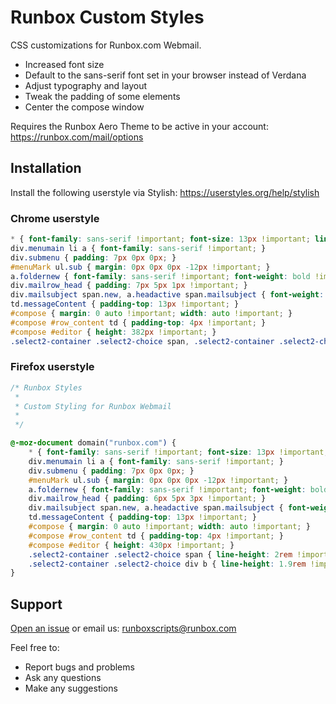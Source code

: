 # Runbox Custom Styles

CSS customizations for Runbox.com Webmail.

* Increased font size
* Default to the sans-serif font set in your browser instead of Verdana
* Adjust typography and layout
* Tweak the padding of some elements
* Center the compose window

Requires the Runbox Aero Theme to be active in your account: https://runbox.com/mail/options

## Installation

Install the following userstyle via Stylish: https://userstyles.org/help/stylish

### Chrome userstyle

```css
* { font-family: sans-serif !important; font-size: 13px !important; line-height: normal !important; }
div.menumain li a { font-family: sans-serif !important; }
div.submenu { padding: 7px 0px 0px; }
#menuMark ul.sub { margin: 0px 0px 0px -12px !important; }
a.foldernew { font-family: sans-serif !important; font-weight: bold !important; }
div.mailrow_head { padding: 7px 5px 1px !important; }
div.mailsubject span.new, a.headactive span.mailsubject { font-weight: bold !important; }
td.messageContent { padding-top: 13px !important; }
#compose { margin: 0 auto !important; width: auto !important; }
#compose #row_content td { padding-top: 4px !important; }
#compose #editor { height: 382px !important; }
.select2-container .select2-choice span, .select2-container .select2-choice div b { line-height: 2rem !important }
```

### Firefox userstyle

```css
/* Runbox Styles
 *
 * Custom Styling for Runbox Webmail
 *
 */

@-moz-document domain("runbox.com") {
    * { font-family: sans-serif !important; font-size: 13px !important; line-height: normal !important; }
    div.menumain li a { font-family: sans-serif !important; }
    div.submenu { padding: 7px 0px 0px; }
    #menuMark ul.sub { margin: 0px 0px 0px -12px !important; }
    a.foldernew { font-family: sans-serif !important; font-weight: bold !important; }
    div.mailrow_head { padding: 6px 5px 3px !important; }
    div.mailsubject span.new, a.headactive span.mailsubject { font-weight: bold !important; }
    td.messageContent { padding-top: 13px !important; }
    #compose { margin: 0 auto !important; width: auto !important; }
    #compose #row_content td { padding-top: 4px !important; }
    #compose #editor { height: 430px !important; }
    .select2-container .select2-choice span { line-height: 2rem !important }
    .select2-container .select2-choice div b { line-height: 1.9rem !important }
}
```

## Support

[Open an issue](https://github.com/RunboxScripts/RunboxCustomStyles/issues) or email us: runboxscripts@runbox.com

Feel free to:

* Report bugs and problems
* Ask any questions
* Make any suggestions
